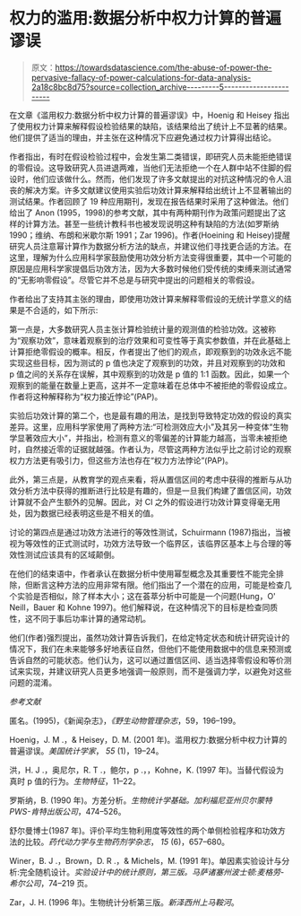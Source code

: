 # 权力的滥用:数据分析中权力计算的普遍谬误

> 原文：<https://towardsdatascience.com/the-abuse-of-power-the-pervasive-fallacy-of-power-calculations-for-data-analysis-2a18c8bc8d75?source=collection_archive---------5----------------------->

在文章《滥用权力:数据分析中权力计算的普遍谬误》中，Hoenig 和 Heisey 指出了使用权力计算来解释假设检验结果的缺陷，该结果给出了统计上不显著的结果。他们提供了适当的理由，并主张在这种情况下应避免通过权力计算得出结论。

作者指出，有时在假设检验过程中，会发生第二类错误，即研究人员未能拒绝错误的零假设。这导致研究人员进退两难，当他们无法拒绝一个在人群中站不住脚的假设时，他们应该做什么。然而，他们发现了许多文献提出的对抗这种情况的令人沮丧的解决方案。许多文献建议使用实验后功效计算来解释给出统计上不显著输出的测试结果。作者回顾了 19 种应用期刊，发现在报告结果时采用了这种做法。他们给出了 Anon (1995，1998)的参考文献，其中有两种期刊作为政策问题提出了这样的计算方法。甚至一些统计教科书也被发现说明这种有缺陷的方法(如罗斯纳 1990；维纳、布朗和米歇尔斯 1991；Zar 1996)。作者(Hoeining 和 Heisey)提醒研究人员注意幂计算作为数据分析方法的缺点，并建议他们寻找更合适的方法。在这里，理解为什么应用科学家鼓励使用功效分析方法变得很重要，其中一个可能的原因是应用科学家提倡后功效方法，因为大多数时候他们受传统的束缚来测试通常的“无影响零假设”。尽管它并不总是与研究中提出的问题相关的零假设。

作者给出了支持其主张的理由，即使用功效计算来解释零假设的无统计学意义的结果是不合适的，如下所示:

第一点是，大多数研究人员主张计算检验统计量的观测值的检验功效。这被称为“观察功效”，意味着观察到的治疗效果和可变性等于真实参数值，并在此基础上计算拒绝零假设的概率。相反，作者提出了他们的观点，即观察到的功效永远不能实现这些目标，因为测试的 p 值也决定了观察到的功效，并且对观察到的功效和 p 值之间的关系存在误解，其中观察到的功效是 p 值的 1:1 函数。因此，如果一个观察到的能量在数量上更高，这并不一定意味着在总体中不被拒绝的零假设成立。作者将这种解释称为“权力接近悖论”(PAP)。

实验后功效计算的第二个，也是最有趣的用法，是找到导致特定功效的假设的真实差异。这里，应用科学家使用了两种方法:“可检测效应大小”及其另一种变体“生物学显著效应大小”，并指出，检测有意义的零偏差的计算能力越高，当零未被拒绝时，自然接近零的证据就越强。作者认为，尽管这两种方法似乎比之前讨论的观察权力方法更有吸引力，但这些方法也存在“权力方法悖论”(PAP)。

此外，第三点是，从教育学的观点来看，将从置信区间的考虑中获得的推断与从功效分析方法中获得的推断进行比较是有趣的，但是一旦我们构建了置信区间，功效计算就不会产生额外的见解。因此，对 CI 之外的假设进行功效计算变得毫无用处，因为数据已经表明这些是不相关的值。

讨论的第四点是通过功效方法进行的等效性测试，Schuirmann (1987)指出，当被视为等效性的正式测试时，功效方法导致一个临界区，该临界区基本上与合理的等效性测试应该具有的区域颠倒。

在他们的结束语中，作者承认在数据分析中使用幂型概念及其重要性不能完全排除，但断言这种方法的应用非常有限。他们指出了一个潜在的应用，可能是检查几个实验是否相似，除了样本大小；这在荟萃分析中可能是一个问题(Hung，O' Neill，Bauer 和 Kohne 1997)。他们解释说，在这种情况下的目标是检查同质性，这不同于事后功率计算的通常动机。

他们(作者)强烈提出，虽然功效计算告诉我们，在给定特定状态和统计研究设计的情况下，我们在未来能够多好地表征自然，但他们不能使用数据中的信息来预测或告诉自然的可能状态。他们认为，这可以通过置信区间、适当选择零假设和等价测试来实现，并建议研究人员更多地强调一般原则，而不是强调力学，以避免对这些问题的混淆。

*参考文献*

匿名。(1995)，《新闻杂志》，*《野生动物管理杂志*，59，196–199。

Hoenig，J. M .，& Heisey，D. M. (2001 年)。滥用权力:数据分析中权力计算的普遍谬误。*美国统计学家*， *55* (1)，19–24。

洪，H. J .，奥尼尔，R. T .，鲍尔，p .，，Kohne，K. (1997 年)。当替代假设为真时 p 值的行为。*生物特征*，11–22。

罗斯纳，B. (1990 年)。方差分析。*生物统计学基础。加利福尼亚州贝尔蒙特 PWS-肯特出版公司*，474–526。

舒尔曼博士(1987 年)。评价平均生物利用度等效性的两个单侧检验程序和功效方法的比较。*药代动力学与生物药剂学杂志*， *15* (6)，657–680。

Winer，B. J .，Brown，D. R .，& Michels，M. (1991 年)。单因素实验设计与分析:完全随机设计。*实验设计中的统计原则，第三版。马萨诸塞州波士顿:麦格劳-希尔公司*，74–219 页。

Zar，J. H. (1996 年)。生物统计分析第三版。*新泽西州上马鞍河*。
